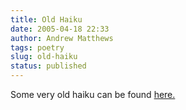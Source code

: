 ```yaml
---
title: Old Haiku
date: 2005-04-18 22:33
author: Andrew Matthews
tags: poetry
slug: old-haiku
status: published
---
```


Some very old haiku can be found [here.](http://aabs.aspxconnection.com/WRITINGS/poetry/haiku/haiku.html)
